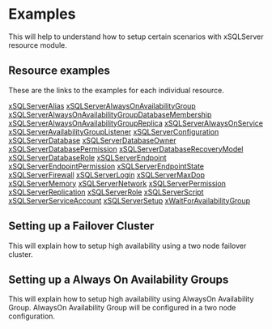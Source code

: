 # Examples

This will help to understand how to setup certain scenarios with xSQLServer resource module.

## Resource examples

These are the links to the examples for each individual resource.

[xSQLServerAlias](/Examples/Resources/xSQLServerAlias)
[xSQLServerAlwaysOnAvailabilityGroup](/Examples/Resources/xSQLServerAlwaysOnAvailabilityGroup)
[xSQLServerAlwaysOnAvailabilityGroupDatabaseMembership](/Examples/Resources/xSQLServerAlwaysOnAvailabilityGroupDatabaseMembership)
[xSQLServerAlwaysOnAvailabilityGroupReplica](/Examples/Resources/xSQLServerAlwaysOnAvailabilityGroupReplica)
[xSQLServerAlwaysOnService](/Examples/Resources/xSQLServerAlwaysOnService)
[xSQLServerAvailabilityGroupListener](/Examples/Resources/xSQLServerAvailabilityGroupListener)
[xSQLServerConfiguration](/Examples/Resources/xSQLServerConfiguration)
[xSQLServerDatabase](/Examples/Resources/xSQLServerDatabase)
[xSQLServerDatabaseOwner](/Examples/Resources/xSQLServerDatabaseOwner)
[xSQLServerDatabasePermission](/Examples/Resources/xSQLServerDatabasePermission)
[xSQLServerDatabaseRecoveryModel](/Examples/Resources/xSQLServerDatabaseRecoveryModel)
[xSQLServerDatabaseRole](/Examples/Resources/xSQLServerDatabaseRole)
[xSQLServerEndpoint](/Examples/Resources/xSQLServerEndpoint)
[xSQLServerEndpointPermission](/Examples/Resources/xSQLServerEndpointPermission)
[xSQLServerEndpointState](/Examples/Resources/xSQLServerEndpointState)
[xSQLServerFirewall](/Examples/Resources/xSQLServerFirewall)
[xSQLServerLogin](/Examples/Resources/xSQLServerLogin)
[xSQLServerMaxDop](/Examples/Resources/xSQLServerMaxDop)
[xSQLServerMemory](/Examples/Resources/xSQLServerMemory)
[xSQLServerNetwork](/Examples/Resources/xSQLServerNetwork)
[xSQLServerPermission](/Examples/Resources/xSQLServerPermission)
[xSQLServerReplication](/Examples/Resources/xSQLServerReplication)
[xSQLServerRole](/Examples/Resources/xSQLServerRole)
[xSQLServerScript](/Examples/Resources/xSQLServerScript)
[xSQLServerServiceAccount](/Examples/Resources/xSQLServerServiceAccount)
[xSQLServerSetup](/Examples/Resources/xSQLServerSetup)
[xWaitForAvailabilityGroup](/Examples/Resources/xWaitForAvailabilityGroup)

## Setting up a Failover Cluster

This will explain how to setup high availability using a two node failover cluster.

## Setting up a Always On Availability Groups

This will explain how to setup high availability using AlwaysOn Availability Group.
AlwaysOn Availability Group will be configured in a two node configuration.
